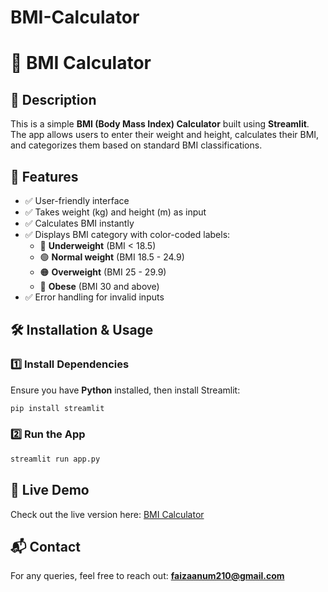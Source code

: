 # BMI-Calculator
# 💪 BMI Calculator

## 📌 Description
This is a simple **BMI (Body Mass Index) Calculator** built using **Streamlit**. The app allows users to enter their weight and height, calculates their BMI, and categorizes them based on standard BMI classifications.

## 🚀 Features
- ✅ User-friendly interface
- ✅ Takes weight (kg) and height (m) as input
- ✅ Calculates BMI instantly
- ✅ Displays BMI category with color-coded labels:
  - 🔵 **Underweight** (BMI < 18.5)
  - 🟢 **Normal weight** (BMI 18.5 - 24.9)
  - 🟠 **Overweight** (BMI 25 - 29.9)
  - 🔴 **Obese** (BMI 30 and above)
- ✅ Error handling for invalid inputs

## 🛠️ Installation & Usage

### 1️⃣ Install Dependencies
Ensure you have **Python** installed, then install Streamlit:
```sh
pip install streamlit
```

### 2️⃣ Run the App
```sh
streamlit run app.py
```

## 🔗 Live Demo
Check out the live version here: [BMI Calculator](https://bmi-calculator-yedgzlreabrhsmnpzptneh.streamlit.app/)

## 📬 Contact
For any queries, feel free to reach out: **faizaanum210@gmail.com**

